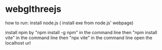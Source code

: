 # webglthreejs

how to run:
install node.js ( install exe from node.js' webpage)

install npm by "npm install -g npm" in the command line
then "npm install vite" in the command line
then "npx vite" in the command line
open the localhost url
